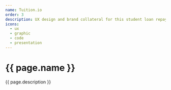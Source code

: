```yaml
---
name: Tuition.io
order: 3
description: UX design and brand collateral for this student loan repayment benefit B2B platform
icons:
  - ux
  - graphic
  - code
  - presentation
---
```

<h1>{{ page.name }}</h1>
<p>{{ page.description }}</p>
